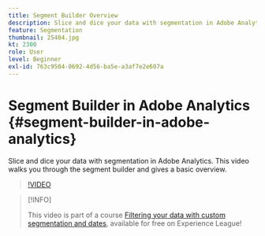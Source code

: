 ```yaml
---
title: Segment Builder Overview
description: Slice and dice your data with segmentation in Adobe Analytics. This video walks you through the segment builder and gives a basic overview.
feature: Segmentation
thumbnail: 25404.jpg
kt: 2300
role: User
level: Beginner
exl-id: 763c9504-0692-4d56-ba5e-a3af7e2e607a
---
```

# Segment Builder in Adobe Analytics {#segment-builder-in-adobe-analytics}

Slice and dice your data with segmentation in Adobe Analytics. This video walks you through the segment builder and gives a basic overview.

>[!VIDEO](https://video.tv.adobe.com/v/25404/?quality=12)

>[!INFO]
>
> This video is part of a course [Filtering your data with custom segmentation and dates](https://experienceleague.adobe.com/?recommended=Analytics-U-1-2021.1.filterdata), available for free on Experience League!
